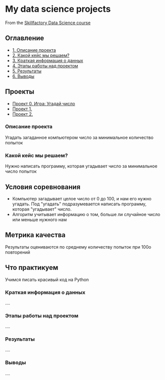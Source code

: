 # My data science projects
From the [Skillfactory Data Science course](https://github.com/2001-pavel/first_project)

## Оглавление
* [1. Описание проекта]()
* [2. Какой кейс мы решаем?]()
* [3. Краткая информация о данных]()
* [4. Этапы работы над проектом]()
* [5. Результаты]()
* [6. Выводы]()

## Проекты
* [Проект 0. Игра: Угадай число](https://github.com/2001-pavel/first_project/tree/main/project_0)
* [Проект 1.      ](___)
* [Проект 2.      ](___)

### Описание проекта
Угадать загаданное компьютером число за минимальное количество попыток
### Какой кейс мы решаем?
Нужно написать программу, которая угадывает число за минимальное число попыток
## Условия соревнования
- Компьютер загадывает целое число от 0 до 100, и нам его нужно угадать. Под "угадать" подразумевается написать программу, которая "угадывает" число.
- Алгоритм учитывает информацию о том, больше ли случайное число или меньше нужного нам
## Метрика качества
Результаты оцениваются по среднему количеству попыток при 100о повторений
## Что практикуем
Учимся писать красивый код на Python
### Краткая информация о данных 
....
### Этапы работы над проектом
....
### Результаты
....
### Выводы
....